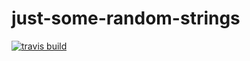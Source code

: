 # just-some-random-strings

[![travis build](https://img.shields.io/travis/brotwitt/just-some-random-strings.svg?style=flat-square)](https://travis-ci.org/brotwitt/just-some-random-strings)

